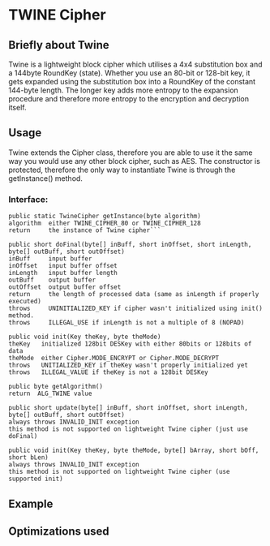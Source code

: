 # TWINE Cipher

## Briefly about Twine
Twine is a lightweight block cipher which utilises a 4x4 substitution box and a 144byte RoundKey (state). Whether you use an 80-bit or 128-bit key, it gets expanded using the substitution box into a RoundKey of the constant 144-byte length. The longer key adds more entropy to the expansion procedure and therefore more entropy to the encryption and decryption itself.

## Usage
Twine extends the Cipher class, therefore you are able to use it the same way you would use any other block cipher, such as AES.
The constructor is protected, therefore the only way to instantiate Twine is through the getInstance() method.
### Interface:
```
public static TwineCipher getInstance(byte algorithm)
algorithm  either TWINE_CIPHER_80 or TWINE_CIPHER_128
return     the instance of Twine cipher```
```
```
public short doFinal(byte[] inBuff, short inOffset, short inLength, byte[] outBuff, short outOffset)
inBuff     input buffer
inOffset   input buffer offset
inLength   input buffer length
outBuff    output buffer
outOffset  output buffer offset
return     the length of processed data (same as inLength if properly executed)
throws     UNINITIALIZED_KEY if cipher wasn't initialized using init() method.
throws     ILLEGAL_USE if inLength is not a multiple of 8 (NOPAD)
```

```
public void init(Key theKey, byte theMode)
theKey   initialized 128bit DESKey with either 80bits or 128bits of data
theMode  either Cipher.MODE_ENCRYPT or Cipher.MODE_DECRYPT
throws   UNITIALIZED_KEY if theKey wasn't properly initialized yet
throws   ILLEGAL_VALUE if theKey is not a 128bit DESKey
```

```
public byte getAlgorithm()
return  ALG_TWINE value
```

```
public short update(byte[] inBuff, short inOffset, short inLength, byte[] outBuff, short outOffset)
always throws INVALID_INIT exception
this method is not supported on lightweight Twine cipher (just use doFinal)
```

```
public void init(Key theKey, byte theMode, byte[] bArray, short bOff, short bLen)
always throws INVALID_INIT exception
this method is not supported on lightweight Twine cipher (use supported init)
```

## Example

## Optimizations used
